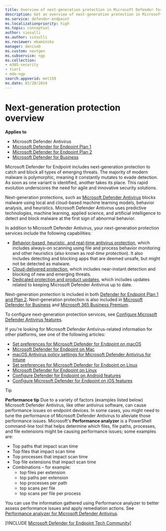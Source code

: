 ```yaml
---
title: Overview of next-generation protection in Microsoft Defender for Endpoint
description: Get an overview of next-generation protection in Microsoft Defender for Endpoint. Reinforce the security perimeter of your network by using next-generation protection designed to catch all types of emerging threats.
ms.service: defender-endpoint
ms.localizationpriority: high
ms.topic: conceptual
author: siosulli
ms.author: siosulli
ms.reviewer: mkaminska
manager: deniseb
ms.custom: nextgen
ms.subservice: ngp
ms.collection: 
- m365-security
- tier1
- mde-ngp
search.appverid: met150
ms.date: 02/28/2024
---
```


# Next-generation protection overview

**Applies to**

- Microsoft Defender Antivirus
- [Microsoft Defender for Endpoint Plan 1](https://go.microsoft.com/fwlink/p/?linkid=2154037)
- [Microsoft Defender for Endpoint Plan 2](https://go.microsoft.com/fwlink/p/?linkid=2154037)
- [Microsoft Defender for Business](../defender-business/index.yml)

Microsoft Defender for Endpoint includes next-generation protection to catch and block all types of emerging threats. The majority of modern malware is polymorphic, meaning it constantly mutates to evade detection. As soon as one variant is identified, another takes its place. This rapid evolution underscores the need for agile and innovative security solutions.

Next-generation protections, such as [Microsoft Defender Antivirus](microsoft-defender-antivirus-windows.md) blocks malware using local and cloud-based machine learning models, behavior analysis, and heuristics. Microsoft Defender Antivirus uses predictive technologies, machine learning, applied science, and artificial intelligence to detect and block malware at the first sign of abnormal behavior.

In addition to Microsoft Defender Antivirus, your next-generation protection services include the following capabilities:

- [Behavior-based, heuristic, and real-time antivirus protection](configure-protection-features-microsoft-defender-antivirus.md), which includes always-on scanning using file and process behavior monitoring and other heuristics (also known as *real-time protection*). It also includes detecting and blocking apps that are deemed unsafe, but might not be detected as malware.
- [Cloud-delivered protection](cloud-protection-microsoft-defender-antivirus.md), which includes near-instant detection and blocking of new and emerging threats.
- [Dedicated protection and product updates](microsoft-defender-antivirus-updates.md), which includes updates related to keeping Microsoft Defender Antivirus up to date.

Next-generation protection is included in both [Defender for Endpoint Plan 1 and Plan 2](microsoft-defender-endpoint.md). Next-generation protection is also included in [Microsoft Defender for Business](/microsoft-365/security/defender-business/mdb-overview) and [Microsoft 365 Business Premium](/microsoft-365/business-premium/m365bp-overview). 


To configure next-generation protection services, see [Configure Microsoft Defender Antivirus features](configure-microsoft-defender-antivirus-features.md).

If you're looking for Microsoft Defender Antivirus-related information for other platforms, see one of the following articles:

- [Set preferences for Microsoft Defender for Endpoint on macOS](mac-preferences.md)
- [Microsoft Defender for Endpoint on Mac](microsoft-defender-endpoint-mac.md)
- [macOS Antivirus policy settings for Microsoft Defender Antivirus for Intune](/mem/intune/protect/antivirus-microsoft-defender-settings-macos)
- [Set preferences for Microsoft Defender for Endpoint on Linux](linux-preferences.md)
- [Microsoft Defender for Endpoint on Linux](microsoft-defender-endpoint-linux.md)
- [Configure Defender for Endpoint on Android features](android-configure.md)
- [Configure Microsoft Defender for Endpoint on iOS features](ios-configure-features.md)

> [!TIP]
> **Performance tip** Due to a variety of factors (examples listed below) Microsoft Defender Antivirus, like other antivirus software, can cause performance issues on endpoint devices. In some cases, you might need to tune the performance of Microsoft Defender Antivirus to alleviate those performance issues. Microsoft's **Performance analyzer** is a PowerShell command-line tool that helps determine which files, file paths, processes, and file extensions might be causing performance issues; some examples are:
>
> - Top paths that impact scan time
> - Top files that impact scan time
> - Top processes that impact scan time
> - Top file extensions that impact scan time
> - Combinations – for example:
>   - top files per extension
>   - top paths per extension
>   - top processes per path
>   - top scans per file
>   - top scans per file per process
>
> You can use the information gathered using Performance analyzer to better assess performance issues and apply remediation actions. 
> See [Performance analyzer for Microsoft Defender Antivirus](tune-performance-defender-antivirus.md).


[!INCLUDE [Microsoft Defender for Endpoint Tech Community](../includes/defender-mde-techcommunity.md)]
